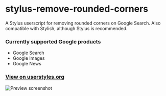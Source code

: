 # stylus-remove-rounded-corners
A Stylus userscript for removing rounded corners on Google Search. Also compatible with Stylish, although Stylus is recommended.

### Currently supported Google products
- Google Search
- Google Images
- Google News

### [View on userstyles.org](https://userstyles.org/styles/167610/remove-rounded-corners-on-google)
![Preview screenshot](https://userstyles.org/style_screenshots/167610_after.png)
